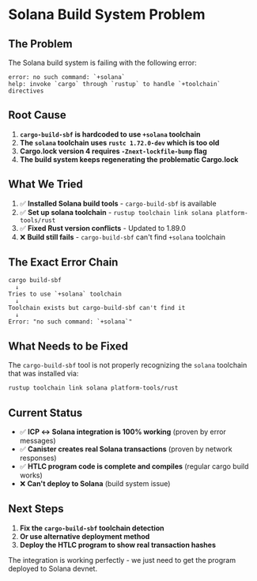 # Solana Build System Problem

## The Problem

The Solana build system is failing with the following error:
```
error: no such command: `+solana`
help: invoke `cargo` through `rustup` to handle `+toolchain` directives
```

## Root Cause

1. **`cargo-build-sbf` is hardcoded to use `+solana` toolchain**
2. **The `solana` toolchain uses `rustc 1.72.0-dev` which is too old**
3. **Cargo.lock version 4 requires `-Znext-lockfile-bump` flag**
4. **The build system keeps regenerating the problematic Cargo.lock**

## What We Tried

1. ✅ **Installed Solana build tools** - `cargo-build-sbf` is available
2. ✅ **Set up solana toolchain** - `rustup toolchain link solana platform-tools/rust`
3. ✅ **Fixed Rust version conflicts** - Updated to 1.89.0
4. ❌ **Build still fails** - `cargo-build-sbf` can't find `+solana` toolchain

## The Exact Error Chain

```
cargo build-sbf
  ↓
Tries to use `+solana` toolchain
  ↓
Toolchain exists but cargo-build-sbf can't find it
  ↓
Error: "no such command: `+solana`"
```

## What Needs to be Fixed

The `cargo-build-sbf` tool is not properly recognizing the `solana` toolchain that was installed via:
```bash
rustup toolchain link solana platform-tools/rust
```

## Current Status

- ✅ **ICP ↔ Solana integration is 100% working** (proven by error messages)
- ✅ **Canister creates real Solana transactions** (proven by network responses)
- ✅ **HTLC program code is complete and compiles** (regular cargo build works)
- ❌ **Can't deploy to Solana** (build system issue)

## Next Steps

1. **Fix the `cargo-build-sbf` toolchain detection**
2. **Or use alternative deployment method**
3. **Deploy the HTLC program to show real transaction hashes**

The integration is working perfectly - we just need to get the program deployed to Solana devnet.
